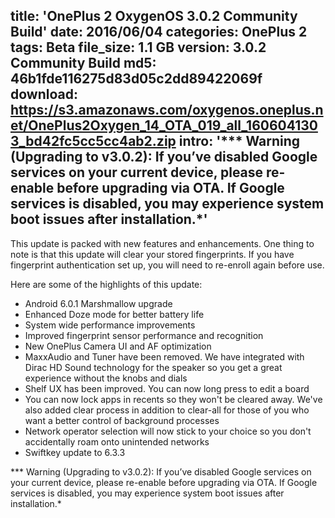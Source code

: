 title: 'OnePlus 2 OxygenOS 3.0.2 Community Build'
date: 2016/06/04
categories: OnePlus 2
tags: Beta
file_size: 1.1 GB
version: 3.0.2 Community Build
md5: 46b1fde116275d83d05c2dd89422069f
download: https://s3.amazonaws.com/oxygenos.oneplus.net/OnePlus2Oxygen_14_OTA_019_all_1606041303_bd42fc5cc5cc4ab2.zip
intro: '*** Warning (Upgrading to v3.0.2): If you’ve disabled Google services on your current device, please re-enable before upgrading via OTA. If Google services is disabled, you may experience system boot issues after installation.*'
---
This update is packed with new features and enhancements. One thing to note is that this update will clear your stored fingerprints. If you have fingerprint authentication set up, you will need to re-enroll again before use.

Here are some of the highlights of this update:
* Android 6.0.1 Marshmallow upgrade
* Enhanced Doze mode for better battery life
* System wide performance improvements
* Improved fingerprint sensor performance and recognition
* New OnePlus Camera UI and AF optimization
* MaxxAudio and Tuner have been removed. We have integrated with Dirac HD Sound technology for the speaker so you get a great experience without the knobs and dials
* Shelf UX has been improved. You can now long press to edit a board
* You can now lock apps in recents so they won't be cleared away. We've also added clear process in addition to clear-all for those of you who want a better control of background processes
* Network operator selection will now stick to your choice so you don't accidentally roam onto unintended networks
* Swiftkey update to 6.3.3

*** Warning (Upgrading to v3.0.2): If you’ve disabled Google services on your current device, please re-enable before upgrading via OTA. If Google services is disabled, you may experience system boot issues after installation.*